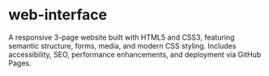 # web-interface
A responsive 3-page website built with HTML5 and CSS3, featuring semantic structure, forms, media, and modern CSS styling. Includes accessibility, SEO, performance enhancements, and deployment via GitHub Pages.
